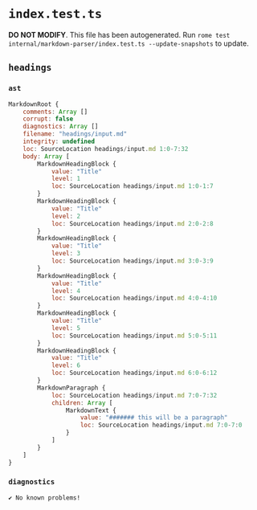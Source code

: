 # `index.test.ts`

**DO NOT MODIFY**. This file has been autogenerated. Run `rome test internal/markdown-parser/index.test.ts --update-snapshots` to update.

## `headings`

### `ast`

```javascript
MarkdownRoot {
	comments: Array []
	corrupt: false
	diagnostics: Array []
	filename: "headings/input.md"
	integrity: undefined
	loc: SourceLocation headings/input.md 1:0-7:32
	body: Array [
		MarkdownHeadingBlock {
			value: "Title"
			level: 1
			loc: SourceLocation headings/input.md 1:0-1:7
		}
		MarkdownHeadingBlock {
			value: "Title"
			level: 2
			loc: SourceLocation headings/input.md 2:0-2:8
		}
		MarkdownHeadingBlock {
			value: "Title"
			level: 3
			loc: SourceLocation headings/input.md 3:0-3:9
		}
		MarkdownHeadingBlock {
			value: "Title"
			level: 4
			loc: SourceLocation headings/input.md 4:0-4:10
		}
		MarkdownHeadingBlock {
			value: "Title"
			level: 5
			loc: SourceLocation headings/input.md 5:0-5:11
		}
		MarkdownHeadingBlock {
			value: "Title"
			level: 6
			loc: SourceLocation headings/input.md 6:0-6:12
		}
		MarkdownParagraph {
			loc: SourceLocation headings/input.md 7:0-7:32
			children: Array [
				MarkdownText {
					value: "####### this will be a paragraph"
					loc: SourceLocation headings/input.md 7:0-7:0
				}
			]
		}
	]
}
```

### `diagnostics`

```
✔ No known problems!

```
